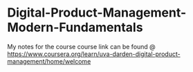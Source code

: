 # Digital-Product-Management-Modern-Fundamentals
My notes for  the course 
course link can be found @ https://www.coursera.org/learn/uva-darden-digital-product-management/home/welcome
